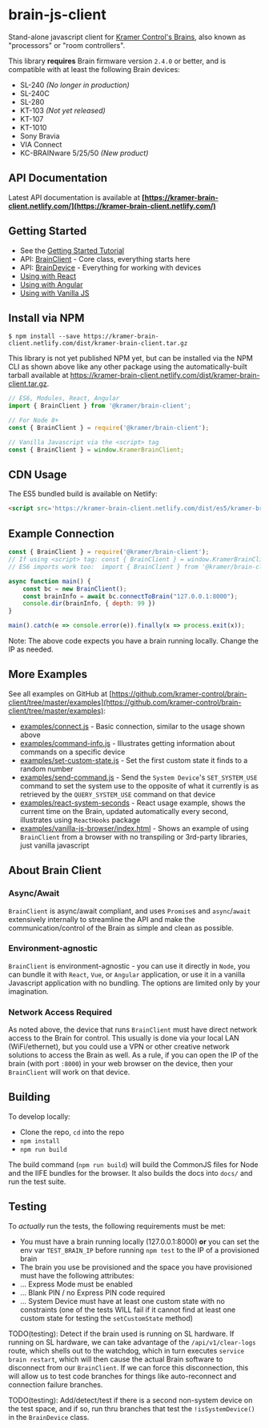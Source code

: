 # brain-js-client

Stand-alone javascript client for [Kramer Control's Brains](https://www.kramerav.com/us/products/control-and-management/control-processors?groupId=3&subgroupId=284#Control=118), also known as "processors" or "room controllers".

This library **requires** Brain firmware version `2.4.0` or better, and is compatible with at least the following Brain devices:

* SL-240 *(No longer in production)*
* SL-240C
* SL-280
* KT-103 *(Not yet released)*
* KT-107
* KT-1010
* Sony Bravia 
* VIA Connect
* KC-BRAINware 5/25/50 *(New product)*

## API Documentation

Latest API documentation is available at **[https://kramer-brain-client.netlify.com/](https://kramer-brain-client.netlify.com/)**

## Getting Started

* See the [Getting Started Tutorial](https://kramer-brain-client.netlify.com/tutorial-100-GettingStarted.html)
* API: [BrainClient](https://kramer-brain-client.netlify.com/BrainClient.html) - Core class, everything starts here
* API: [BrainDevice](https://kramer-brain-client.netlify.com/BrainDevice.html) - Everything for working with devices
* [Using with React](https://kramer-brain-client.netlify.com/tutorial-500-ReactUsage.html)
* [Using with Angular](https://kramer-brain-client.netlify.com/tutorial-600-AngularUsage.html)
* [Using with Vanilla JS](https://kramer-brain-client.netlify.com/tutorial-700-VanillaJSUsage.html)

## Install via NPM

```shell
$ npm install --save https://kramer-brain-client.netlify.com/dist/kramer-brain-client.tar.gz
```

This library is not yet published NPM yet, but can be installed via the NPM CLI as shown above like any other package using the automatically-built tarball available at https://kramer-brain-client.netlify.com/dist/kramer-brain-client.tar.gz.

```javascript
// ES6, Modules, React, Angular
import { BrainClient } from '@kramer/brain-client';

// For Node 8+
const { BrainClient } = require('@kramer/brain-client');

// Vanilla Javascript via the <script> tag
const { BrainClient } = window.KramerBrainClient;

```

## CDN Usage
The ES5 bundled build is available on Netlify:

```html
<script src='https://kramer-brain-client.netlify.com/dist/es5/kramer-brain-client.min.js'></script> <!-- always latest version, 21KB -->
```

## Example Connection

```javascript
const { BrainClient } = require('@kramer/brain-client');
// If using <script> tag: const { BrainClient } = window.KramerBrainClient;
// ES6 imports work too:  import { BrainClient } from '@kramer/brain-client';

async function main() {
	const bc = new BrainClient();
	const brainInfo = await bc.connectToBrain("127.0.0.1:8000");
	console.dir(brainInfo, { depth: 99 })
}

main().catch(e => console.error(e)).finally(x => process.exit(x));
```

Note: The above code expects you have a brain running locally. Change the IP as needed.

## More Examples

See all examples on GitHub at [https://github.com/kramer-control/brain-client/tree/master/examples](https://github.com/kramer-control/brain-client/tree/master/examples):

* [examples/connect.js](https://github.com/kramer-control/brain-client/blob/master/examples/connect.js) - Basic connection, similar to the usage shown above
* [examples/command-info.js](https://github.com/kramer-control/brain-client/blob/master/examples/command-info.js) - Illustrates getting information about commands on a specific device
* [examples/set-custom-state.js](https://github.com/kramer-control/brain-client/blob/master/examples/set-custom-state.js) - Set the first custom state it finds to a random number
* [examples/send-command.js](https://github.com/kramer-control/brain-client/blob/master/examples/send-command.js) - Send the `System Device`'s `SET_SYSTEM_USE` command to set the system use to the opposite of what it currently is as retrieved by the `QUERY_SYSTEM_USE` command on that device
* [examples/react-system-seconds](https://github.com/kramer-control/brain-client/tree/master/examples/react-system-seconds) - React usage example, shows the current time on the Brain, updated automatically every second, illustrates using `ReactHooks` package
* [examples/vanilla-js-browser/index.html](https://github.com/kramer-control/brain-client/blob/master/examples/vanilla-js-browser/index.html) - Shows an example of using `BrainClient` from a browser with no transpiling or 3rd-party libraries, just vanilla javascript

## About Brain Client

### Async/Await
`BrainClient` is async/await compliant, and uses `Promise`s and `async`/`await` extensively internally to streamline the API and make the communication/control of the Brain as simple and clean as possible.

### Environment-agnostic
`BrainClient` is environment-agnostic - you can use it directly in `Node`, you can bundle it with `React`, `Vue`, or `Angular` application, or use it in a vanilla Javascript application with no bundling. The options are limited only by your imagination.

### Network Access Required
As noted above, the device that runs `BrainClient` must have direct network access to the Brain for control. This usually is done via your local LAN (WiFi/ethernet), but you could use a VPN or other creative network solutions to access the Brain as well. As a rule, if you can open the IP of the brain (with port `:8000`) in your web browser on the device, then your `BrainClient` will work on that device.

## Building

To develop locally:

* Clone the repo, `cd` into the repo
* `npm install`
* `npm run build`

The build command (`npm run build`) will build the CommonJS files for Node and the IIFE bundles for the browser. It also builds the docs into `docs/` and run the test suite.

## Testing

To *actually* run the tests, the following requirements must be met:
* You must have a brain running locally (127.0.0.1:8000) **or** you can set the env var `TEST_BRAIN_IP` before running `npm test` to the IP of a provisioned brain
* The brain you use be provisioned and the space you have provisioned must have the following attributes:
* ... Express Mode must be enabled
* ... Blank PIN / no Express PIN code required 
* ... System Device must have at least one custom state with no constraints (one of the tests WILL fail if it cannot find at least one custom state for testing the `setCustomState` method)

TODO(testing): Detect if the brain used is running on SL hardware. If running on SL hardware, we can take advantage of the `/api/v1/clear-logs` route, which shells out to the watchdog, which in turn executes `service brain restart`, which will then cause the actual Brain software to disconnect from our `BrainClient`. If we can force this disconnection, this will allow us to test code branches for things like auto-reconnect and connection failure branches.

TODO(testing): Add/detect/test if there is a second non-system device on the test space, and if so, run thru branches that test the `!isSystemDevice()` in the `BrainDevice` class.